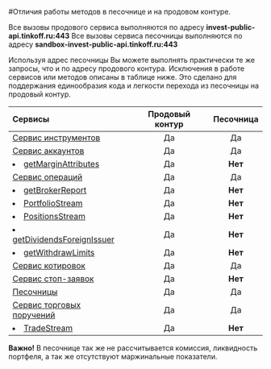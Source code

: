 #Отличия работы методов в песочнице и на продовом контуре.

Все вызовы продового сервиса выполняются по адресу **invest-public-api.tinkoff.ru:443**
Все вызовы сервиса песочницы выполняются по адресу **sandbox-invest-public-api.tinkoff.ru:443**

Используя адрес песочницы Вы можете выполнять практически те же запросы, что и по адресу продового контура.
Исключения в работе сервисов или методов описаны в таблице ниже. 
Это сделано для поддержания единообразия кода и легкости перехода из песочницы на продовый контур.

| Сервисы                                                                               | Продовый контур | Песочница |
|:--------------------------------------------------------------------------------------|:---------------:|:---------:|
| [Сервис инструментов](/investAPI/head-instruments/)                                   |       Да        |    Да     |
| [Сервис аккаунтов](/investAPI/head-users/)                                            |       Да        |    Да     |
| <li>[getMarginAttributes](/investAPI/users#getmarginattributes)</li>                  |       Да        |  **Нет**  |
| [Сервис операций](/investAPI/head-operations/)                                        |       Да        |    Да     |
| <li>[getBrokerReport](/investAPI/operations/#getbrokerreport)</li>                    |       Да        |  **Нет**  |
| <li>[PortfolioStream](/investAPI/operations/#portfoliostream)</li>                    |       Да        |  **Нет**  |
| <li>[PositionsStream](/investAPI/operations/#positionsstream)</li>                    |       Да        |  **Нет**  |
| <li>[getDividendsForeignIssuer](/investAPI/operations#getdividendsforeignissuer)</li> |       Да        |  **Нет**  |
| <li>[getWithdrawLimits](/investAPI/operations#getwithdrawlimits)</li>                 |       Да        |  **Нет**  |
| [Сервис котировок](/investAPI/head-marketdata/)                                       |       Да        |    Да     |
| [Сервис стоп-заявок](/investAPI/head-stoporders/)                                     |       Да        |  **Нет**  |
| [Песочницы](/investAPI/head-sandbox/)                                                 |       Да        |    Да     |
| [Сервис торговых поручений](/investAPI/head-orders/)                                  |       Да        |    Да     |
| <li>[TradeStream](/investAPI/orders/#tradesstream)</li>                               |       Да        | **Нет**   |


**Важно!** В песочнице так же не рассчитывается комиссия, ликвидность портфеля, а так же отсутствуют маржинальные показатели.